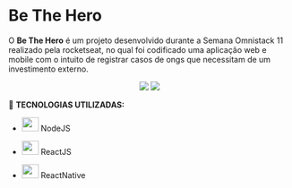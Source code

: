 # Be The Hero
O **Be The Hero** é um projeto desenvolvido durante a Semana Omnistack 11 realizado pela rocketseat, no qual foi codificado uma aplicação web e mobile com o intuito de registrar casos de ongs que necessitam de um investimento externo.


<p align="center">
  <img src = "https://user-images.githubusercontent.com/50887367/81873793-d7e22380-9552-11ea-9411-6456d5004578.png"  />
  <img src = "https://user-images.githubusercontent.com/50887367/81872641-7faa2200-9550-11ea-9cec-d1724a331eb1.png"  />
</p>

:rocket: **TECNOLOGIAS UTILIZADAS:**

- <img src="https://user-images.githubusercontent.com/50887367/81874982-99019d00-9555-11ea-940f-105a06629984.png"  width="30" height="25"/> NodeJS

- <img src="https://user-images.githubusercontent.com/50887367/81874654-b2eeb000-9554-11ea-98e2-4c9391920534.png" width="30" height="25" /> ReactJS

- <img src="https://user-images.githubusercontent.com/50887367/81874654-b2eeb000-9554-11ea-98e2-4c9391920534.png" width="30" height="25" />  ReactNative
